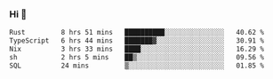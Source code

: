 ### Hi 👋

<!--START_SECTION:waka-->

```txt
Rust         8 hrs 51 mins   ██████████░░░░░░░░░░░░░░░   40.62 %
TypeScript   6 hrs 44 mins   ███████▓░░░░░░░░░░░░░░░░░   30.91 %
Nix          3 hrs 33 mins   ████░░░░░░░░░░░░░░░░░░░░░   16.29 %
sh           2 hrs 5 mins    ██▒░░░░░░░░░░░░░░░░░░░░░░   09.56 %
SQL          24 mins         ▒░░░░░░░░░░░░░░░░░░░░░░░░   01.85 %
```

<!--END_SECTION:waka-->
